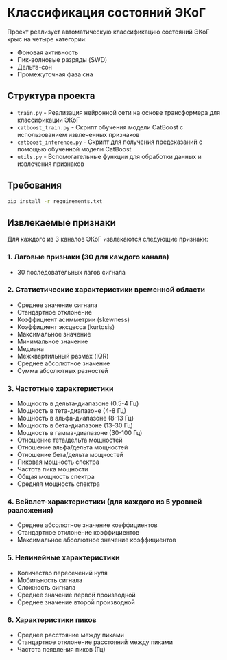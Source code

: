 # Классификация состояний ЭКоГ

Проект реализует автоматическую классификацию состояний ЭКоГ крыс на четыре категории:
- Фоновая активность
- Пик-волновые разряды (SWD)
- Дельта-сон
- Промежуточная фаза сна

## Структура проекта

- `train.py` - Реализация нейронной сети на основе трансформера для классификации ЭКоГ
- `catboost_train.py` - Скрипт обучения модели CatBoost с использованием извлеченных признаков
- `catboost_inference.py` - Скрипт для получения предсказаний с помощью обученной модели CatBoost
- `utils.py` - Вспомогательные функции для обработки данных и извлечения признаков

## Требования

```bash
pip install -r requirements.txt
```

## Извлекаемые признаки

Для каждого из 3 каналов ЭКоГ извлекаются следующие признаки:

### 1. Лаговые признаки (30 для каждого канала)
- 30 последовательных лагов сигнала

### 2. Статистические характеристики временной области
- Среднее значение сигнала
- Стандартное отклонение
- Коэффициент асимметрии (skewness)
- Коэффициент эксцесса (kurtosis)
- Максимальное значение
- Минимальное значение
- Медиана
- Межквартильный размах (IQR)
- Среднее абсолютное значение
- Сумма абсолютных разностей

### 3. Частотные характеристики
- Мощность в дельта-диапазоне (0.5-4 Гц)
- Мощность в тета-диапазоне (4-8 Гц)
- Мощность в альфа-диапазоне (8-13 Гц)
- Мощность в бета-диапазоне (13-30 Гц)
- Мощность в гамма-диапазоне (30-100 Гц)
- Отношение тета/дельта мощностей
- Отношение альфа/дельта мощностей
- Отношение бета/дельта мощностей
- Пиковая мощность спектра
- Частота пика мощности
- Общая мощность спектра
- Средняя мощность спектра

### 4. Вейвлет-характеристики (для каждого из 5 уровней разложения)
- Среднее абсолютное значение коэффициентов
- Стандартное отклонение коэффициентов
- Максимальное абсолютное значение коэффициентов

### 5. Нелинейные характеристики
- Количество пересечений нуля
- Мобильность сигнала
- Сложность сигнала
- Среднее значение первой производной
- Среднее значение второй производной

### 6. Характеристики пиков
- Среднее расстояние между пиками
- Стандартное отклонение расстояний между пиками
- Частота появления пиков (Гц)
